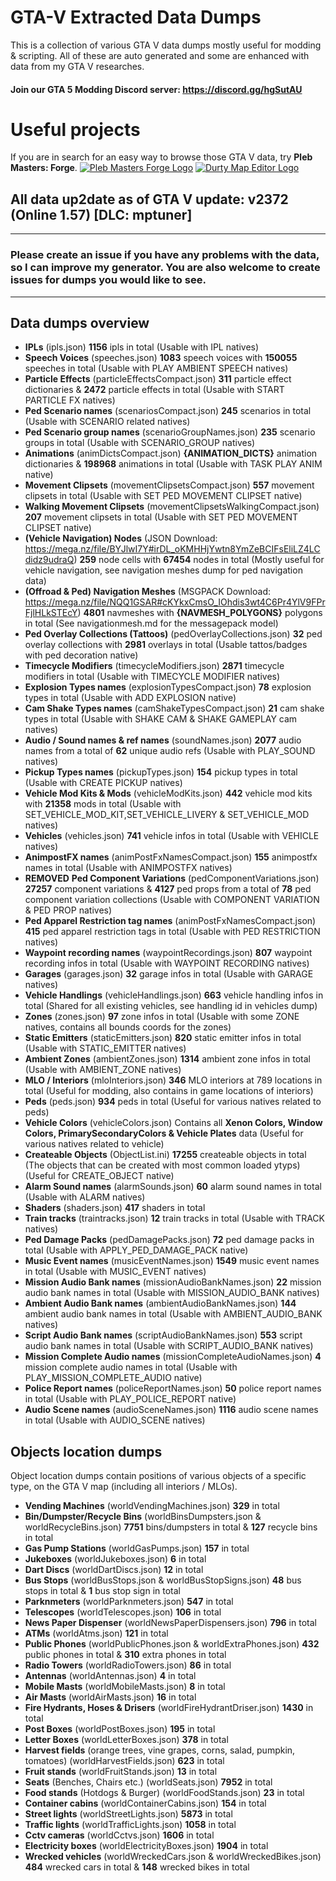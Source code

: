 # GTA-V Extracted Data Dumps
This is a collection of various GTA V data dumps mostly useful for modding &amp; scripting. All of these are auto generated and some are enhanced with data from my GTA V researches.
#### Join our GTA 5 Modding Discord server: https://discord.gg/hgSutAU
# Useful projects
If you are in search for an easy way to browse those GTA V data, try **Pleb Masters: Forge**.
[![Pleb Masters Forge Logo](https://i.imgur.com/hotlSPf.png)](https://forge.plebmasters.de)
[![Durty Map Editor Logo](https://i.imgur.com/WsRJv3u.png)](https://durty.me)

## All data up2date as of GTA V update: **v2372 (Online 1.57) [DLC: mptuner]**
---
### Please create an issue if you have any problems with the data, so I can improve my generator. You are also welcome to create issues for dumps you would like to see.
---
## **Data dumps overview**
- **IPLs** (ipls.json) **1156** ipls in total (Usable with IPL natives)
- **Speech Voices** (speeches.json) **1083** speech voices with **150055** speeches in total (Usable with PLAY AMBIENT SPEECH natives)
- **Particle Effects** (particleEffectsCompact.json) **311** particle effect dictionaries & **2472** particle effects in total (Usable with START PARTICLE FX natives)
- **Ped Scenario names** (scenariosCompact.json) **245** scenarios in total (Usable with SCENARIO related natives)
- **Ped Scenario group names** (scenarioGroupNames.json) **235** scenario groups in total (Usable with SCENARIO_GROUP natives)
- **Animations** (animDictsCompact.json) **{ANIMATION_DICTS}** animation dictionaries & **198968** animations in total (Usable with TASK PLAY ANIM native)
- **Movement Clipsets** (movementClipsetsCompact.json) **557** movement clipsets in total (Usable with SET PED MOVEMENT CLIPSET native)
- **Walking Movement Clipsets** (movementClipsetsWalkingCompact.json) **207** movement clipsets in total (Usable with SET PED MOVEMENT CLIPSET native)
- **(Vehicle Navigation) Nodes** (JSON Download: https://mega.nz/file/BYJlwI7Y#irDL_oKMHHjYwtn8YmZeBCIFsEliLZ4LCdidz9udraQ) **259** node cells with **67454** nodes in total (Mostly useful for vehicle navigation, see navigation meshes dump for ped navigation data)
- **(Offroad & Ped) Navigation Meshes** (MSGPACK Download: https://mega.nz/file/NQQ1GSAR#cKYkxCmsO_IOhdis3wt4C6Pr4YlV9FPrFjlHLkSTEcY) **4801** navmeshes with **{NAVMESH_POLYGONS}** polygons in total (See navigationmesh.md for the messagepack model)
- **Ped Overlay Collections (Tattoos)** (pedOverlayCollections.json) **32** ped overlay collections with **2981** overlays in total (Usable tattos/badges with ped decoration native)
- **Timecycle Modifiers** (timecycleModifiers.json) **2871** timecycle modifiers in total (Usable with TIMECYCLE MODIFIER natives)
- **Explosion Types names** (explosionTypesCompact.json) **78** explosion types in total (Usable with ADD EXPLOSION native)
- **Cam Shake Types names** (camShakeTypesCompact.json) **21** cam shake types in total (Usable with SHAKE CAM & SHAKE GAMEPLAY cam natives)
- **Audio / Sound names & ref names** (soundNames.json) **2077** audio names from a total of **62** unique audio refs (Usable with PLAY_SOUND natives)
- **Pickup Types names** (pickupTypes.json) **154** pickup types in total (Usable with CREATE PICKUP natives)
- **Vehicle Mod Kits & Mods** (vehicleModKits.json) **442** vehicle mod kits with **21358** mods in total (Usable with SET_VEHICLE_MOD_KIT,SET_VEHICLE_LIVERY & SET_VEHICLE_MOD natives)
- **Vehicles** (vehicles.json) **741** vehicle infos in total (Usable with VEHICLE natives)
- **AnimpostFX names** (animPostFxNamesCompact.json) **155** animpostfx names in total (Usable with ANIMPOSTFX natives)
- **REMOVED** **Ped Component Variations** (pedComponentVariations.json) **27257** component variations & **4127** ped props from a total of **78** ped component variation collections (Usable with COMPONENT VARIATION & PED PROP natives)
- **Ped Apparel Restriction tag names** (animPostFxNamesCompact.json) **415** ped apparel restriction tags in total (Usable with PED RESTRICTION natives)
- **Waypoint recording names** (waypointRecordings.json) **807** waypoint recording infos in total (Usable with WAYPOINT RECORDING natives)
- **Garages** (garages.json) **32** garage infos in total (Usable with GARAGE natives)
- **Vehicle Handlings** (vehicleHandlings.json) **663** vehicle handling infos in total (Shared for all existing vehicles, see handling id in vehicles dump)
- **Zones** (zones.json) **97** zone infos in total (Usable with some ZONE natives, contains all bounds coords for the zones)
- **Static Emitters** (staticEmitters.json) **820** static emitter infos in total (Usable with STATIC_EMITTER natives)
- **Ambient Zones** (ambientZones.json) **1314** ambient zone infos in total (Usable with AMBIENT_ZONE natives)
- **MLO / Interiors** (mloInteriors.json) **346** MLO interiors at 789 locations in total (Useful for modding, also contains in game locations of interiors)
- **Peds** (peds.json) **934** peds in total (Useful for various natives related to peds)
- **Vehicle Colors** (vehicleColors.json) Contains all **Xenon Colors, Window Colors, PrimarySecondaryColors & Vehicle Plates** data (Useful for various natives related to vehicle)
- **Createable Objects** (ObjectList.ini) **17255** createable objects in total (The objects that can be created with most common loaded ytyps) (Useful for CREATE_OBJECT native)
- **Alarm Sound names** (alarmSounds.json) **60** alarm sound names in total (Usable with ALARM natives)
- **Shaders** (shaders.json) **417** shaders in total
- **Train tracks** (traintracks.json) **12** train tracks in total (Usable with TRACK natives)
- **Ped Damage Packs** (pedDamagePacks.json) **72** ped damage packs in total (Usable with APPLY_​PED_​DAMAGE_​PACK native)
- **Music Event names** (musicEventNames.json) **1549** music event names in total (Usable with MUSIC_EVENT natives)
- **Mission Audio Bank names** (missionAudioBankNames.json) **22** mission audio bank names in total (Usable with MISSION_AUDIO_BANK natives)
- **Ambient Audio Bank names** (ambientAudioBankNames.json) **144** ambient audio bank names in total (Usable with AMBIENT_AUDIO_BANK natives)
- **Script Audio Bank names** (scriptAudioBankNames.json) **553** script audio bank names in total (Usable with SCRIPT_AUDIO_BANK natives)
- **Mission Complete Audio names** (missionCompleteAudioNames.json) **4** mission complete audio names in total (Usable with PLAY_MISSION_COMPLETE_AUDIO native)
- **Police Report names** (policeReportNames.json) **50** police report names in total (Usable with PLAY_​POLICE_​REPORT native)
- **Audio Scene names** (audioSceneNames.json) **1116** audio scene names in total (Usable with AUDIO_SCENE natives)

## **Objects location dumps**
Object location dumps contain positions of various objects of a specific type, on the GTA V map (including all interiors / MLOs).
- **Vending Machines** (worldVendingMachines.json) **329** in total
- **Bin/Dumpster/Recycle Bins** (worldBinsDumpsters.json & worldRecycleBins.json) **7751** bins/dumpsters in total & **127** recycle bins in total
- **Gas Pump Stations** (worldGasPumps.json) **157** in total
- **Jukeboxes** (worldJukeboxes.json) **6** in total
- **Dart Discs** (worldDartDiscs.json) **12** in total
- **Bus Stops** (worldBusStops.json & worldBusStopSigns.json) **48** bus stops in total & **1** bus stop sign in total
- **Parknmeters** (worldParknmeters.json) **547** in total
- **Telescopes** (worldTelescopes.json) **106** in total
- **News Paper Dispenser** (worldNewsPaperDispensers.json) **796** in total
- **ATMs** (worldAtms.json) **121** in total
- **Public Phones** (worldPublicPhones.json & worldExtraPhones.json) **432** public phones in total & **310** extra phones in total
- **Radio Towers** (worldRadioTowers.json) **86** in total
- **Antennas** (worldAntennas.json) **4** in total
- **Mobile Masts** (worldMobileMasts.json) **8** in total
- **Air Masts** (worldAirMasts.json) **16** in total
- **Fire Hydrants, Hoses & Drisers** (worldFireHydrantDriser.json) **1430** in total
- **Post Boxes** (worldPostBoxes.json) **195** in total
- **Letter Boxes** (worldLetterBoxes.json) **378** in total
- **Harvest fields** (orange trees, vine grapes, corns, salad, pumpkin, tomatoes) (worldHarvestFields.json) **623** in total
- **Fruit stands** (worldFruitStands.json) **13** in total
- **Seats** (Benches, Chairs etc.) (worldSeats.json) **7952** in total
- **Food stands** (Hotdogs & Burger) (worldFoodStands.json) **23** in total
- **Container cabins** (worldContainerCabins.json) **154** in total
- **Street lights** (worldStreetLights.json) **5873** in total
- **Traffic lights** (worldTrafficLights.json) **1058** in total
- **Cctv cameras** (worldCctvs.json) **1606** in total
- **Electricity boxes** (worldElectricityBoxes.json) **1904** in total
- **Wrecked vehicles** (worldWreckedCars.json & worldWreckedBikes.json) **484** wrecked cars in total & **148** wrecked bikes in total